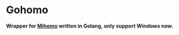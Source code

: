 # Gohomo

**Wrapper for [Mihomo](https://github.com/MetaCubeX/mihomo) written in Golang, only support Windows now.**
